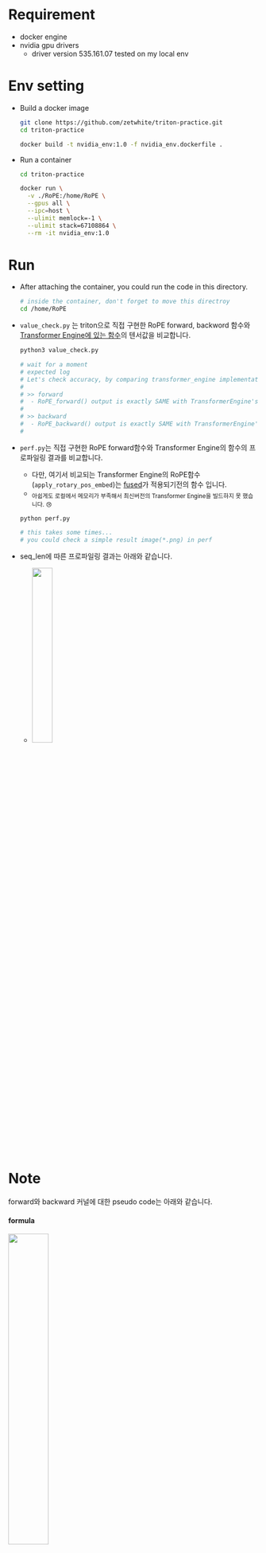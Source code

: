 

# Requirement
* docker engine
* nvidia gpu drivers
  * driver version 535.161.07 tested on my local env

# Env setting

* Build a docker image
  ```bash
  git clone https://github.com/zetwhite/triton-practice.git 
  cd triton-practice
  
  docker build -t nvidia_env:1.0 -f nvidia_env.dockerfile .
  ```

* Run a container
  ```bash
  cd triton-practice
  
  docker run \
    -v ./RoPE:/home/RoPE \
    --gpus all \
    --ipc=host \
    --ulimit memlock=-1 \
    --ulimit stack=67108864 \
    --rm -it nvidia_env:1.0
  ```

# Run
* After attaching the container, you could run the code in this directory.
   ```bash
   # inside the container, don't forget to move this directroy 
   cd /home/RoPE
   ```

* `value_check.py` 는 triton으로 직접 구현한 RoPE forward, backword 함수와 [Transformer Engine에 있는 함수](https://github.com/NVIDIA/TransformerEngine/blob/5b90b7f5ed67b373bc5f843d1ac3b7a8999df08e/transformer_engine/pytorch/attention.py#L1037-L1078)의 텐서값을 비교합니다. 
    ```bash
    python3 value_check.py

    # wait for a moment
    # expected log
    # Let's check accuracy, by comparing transformer_engine implementation and my own kernel :D
    #
    # >> forward
    #  - RoPE_forward() output is exactly SAME with TransformerEngine's
    #
    # >> backward
    #  - RoPE_backward() output is exactly SAME with TransformerEngine's
    # 
    ``` 

* `perf.py`는 직접 구현한 RoPE forward함수와 Transformer Engine의 함수의 프로파일링 결과를 비교합니다.
    * 다만, 여기서 비교되는 Transformer Engine의 RoPE함수(`apply_rotary_pos_embed`)는 [fused](https://github.com/NVIDIA/TransformerEngine/commit/6c1a8bb5dffbce386380f8e5a12c45f7032d9b76#diff-8215778f23231390f7e41e1339eed64843646d7aba265b8dbf3d68a76c1a647f)가 적용되기전의 함수 입니다.
    * <sub> 아쉽게도 로컬에서 메모리가 부족해서 최신버전의 Transformer Engine을 빌드하지 못 했습니다. 😢 </sub>  
    ``` bash 
    python perf.py
    
    # this takes some times... 
    # you could check a simple result image(*.png) in perf
    ```

* seq_len에 따른 프로파일링 결과는 아래와 같습니다. 
  * <img src="https://github.com/zetwhite/triton-practice/assets/61981457/bb6b90b2-eb28-4328-a73e-72a32640d6b0" width="30%">


# Note 
forward와 backward 커널에 대한 pseudo code는 아래와 같습니다. 

#### formula  

<img src="https://github.com/zetwhite/triton-practice/assets/61981457/9ca4e6ae-7667-4b4c-9ccd-23b741860278" width="40%"> 

<sub> from ROFORMER: ENHANCED TRANSFORMER WITH ROTARY POSITION EMBEDDING, https://arxiv.org/pdf/2104.09864.pdf </sub>

#### forward 
```python 
# 커널이 실행되기전에 다음과 같은 tensor들이 준비되어 있다고 가정 
# in_tesor   (shape = (seq_len, batch, n_head, dim_head))  
# freq       (shape = (seq, 1, 1, dim_head // 2)),        ; 미리 계산해둔 (m x theta) array 
# out_tensor (shape = (seq_len, batch, n_head, dim_head)) ; output tensor가 저장될 위치 

# 최대 a*b*c개 병렬 수행
a, b, c = select based on tl.program_id()

# load 
in_first_half = LOAD(in_tensor[a, b, c, :dim//2])
in_second_half = LOAD(in_tensor[a, b, c, dim//2:])
freq = LOAD(freq[a, 1, 1, :])

# compute
first_out = in_first_half * cos(freq) - in_second_half * sin(freq)
second_out = in_second_half * sin(freq) + in_second_half * cos(freq)

#store
STORE(first_out, out_tensor[a, b, c, :dim//2])
STORE(second_out, out_tensor[a, b, c, dim//2:])
```


#### backward
```python 
# 커널이 실행되기전에 다음과 같은 tensor들이 준비되어 있다고 가정
# in_grad_tesor   (shape = (seq_len, batch, n_head, dim_head))  
# freq            (shape = (seq, 1, 1, dim_head // 2)),        ; 미리 계산해둔 (m x theta) array 
# out_grad_tensor (shape = (seq_len, batch, n_head, dim_head)) ; output tensor가 저장될 위치 

# 최대 a*b*c개 병렬 수행 
a, b, c = select based on tl.program_id() 

# load 
in_first_half = LOAD(in_grad_tensor[a, b, c, :dim//2])
in_second_half = LOAD(in_grad_tensor[a, b, c, dim//2:])
freq = LOAD(freq[a, 1, 1, :])

# compute
out_grad_first = in_first_half * cos(freq) + in_second_half * sin(freq)
out_grad_second  = -in_first_half * sin(freq) + in_second_half * cos(freq)

#store
STORE(out_grad_first, out_grad_tensor[a, b, c, :dim//2])
STORE(out_grad_second, out_grad_tensor[a, b, c, dim//2:])
``` 
